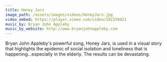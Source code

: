 ```yaml
---
title: Honey Jars
image_path: /assets/images/videos/HoneyJars.jpg
video_embed: https://player.vimeo.com/video/182159421
music_by: Bryan John Appleby
music_by_website: http://www.bryanjohnappleby.com
---
```


Bryan John Appleby's powerful song, Honey Jars, is used in a visual story that highlights the epidemic of social isolation and loneliness that is happening...especially in the elderly. The results can be devastating.